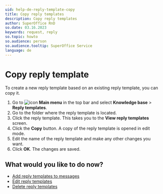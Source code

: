 ```yaml
---
uid: help-de-reply-template-copy
title: Copy reply templates
description: Copy reply templates
author: SuperOffice RnD
so.date: 03.16.2023
keywords: request, reply
so.topic: howto
so.audience: person
so.audience.tooltip: SuperOffice Service
language: de
---
```


# Copy reply template

To create a new reply template based on an existing reply template, you can copy it.

1. Go to ![icon][img1] **Main menu** in the top bar and select **Knowledge base** > **Reply templates**.
1. Go to the folder where the reply template is located.
1. Click the reply template. This takes you to the **View reply templates** screen.
1. Click the **Copy** button. A copy of the reply template is opened in edit mode.
1. Edit the name of the reply template and make any other changes you want.
1. Click **OK**. The changes are saved.

## What would you like to do now?

* [Add reply templates to messages][3]
* [Edit reply templates][5]
* [Delete reply templates][6]

<!-- Referenced links -->
[3]: ../../learn/howto/reply.md
[5]: edit.md
[6]: delete.md

<!-- Referenced images -->
[img1]: ../../../../media/icons/main-menu.png

